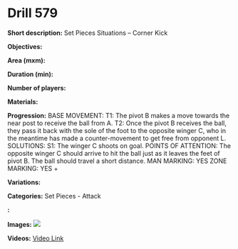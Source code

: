 # Drill 579

**Short description:**
Set Pieces Situations – Corner Kick

**Objectives:**


**Area (mxm):**


**Duration (min):**


**Number of players:**


**Materials:**


**Progression:**
BASE MOVEMENT: T1: The pivot B makes a move towards the near post to receive the ball from A. T2: Once the pivot B receives the ball, they pass it back with the sole of the foot to the opposite winger C, who in the meantime has made a counter-movement to get free from opponent L. SOLUTIONS: S1: The winger C shoots on goal. POINTS OF ATTENTION: The opposite winger C should arrive to hit the ball just as it leaves the feet of pivot B. The ball should travel a short distance. MAN MARKING: YES ZONE MARKING: YES +

**Variations:**


**Categories:**
Set Pieces - Attack

**:**


**Images:**
![](https://www.coachingfutsal.com/\images\e35ced2697c5d909d0ff44e1c885ebe0868b30d3b3ae7b871685652f47ab08854796efb482b8579a09b3987885427d9235e4f1c0ca6f023bbfb62214555966014e70b9f19b6ff.jpg)

**Videos:**
[Video Link](https://www.youtube.com/embed/QcgStXjqIdA)


